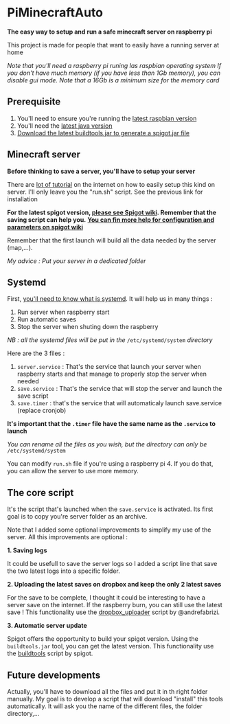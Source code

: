 # PiMinecraftAuto

**The easy way to setup and run a safe minecraft server on raspberry pi**

This project is made for people that want to easily have a running server at home

*Note that you'll need a raspberry pi runing las raspbian operating system*
*If you don't have much memory (if you have less than 1Gb memory), you can disable gui mode.*
*Note that a 16Gb is a minimum size for the memory card*



## Prerequisite

1. You'll need to ensure you're running the [latest raspbian version](https://www.raspberrypi.org/documentation/raspbian/updating.md)
2. You'll need the [latest java version](https://tecadmin.net/install-oracle-java-11-on-debian-9-stretch/)
3. [Download the latest buildtools.jar to generate a spigot.jar file](https://www.spigotmc.org/wiki/buildtools/)



## Minecraft server

**Before thinking to save a server, you'll have to setup your server**

There are [lot of tutorial](https://www.makeuseof.com/tag/setup-minecraft-server-raspberry-pi/) on the internet on how to easily setup this kind on server.
I'll only leave you the "run.sh" script. See the previous link for installation

**For the latest spigot version, [please see Spigot wiki](https://www.spigotmc.org/wiki/buildtools/#latest). Remember that the saving script can help you.**
**[You can fin more help for configuration and parameters on spigot wiki](https://www.spigotmc.org/wiki/spigot/)**

Remember that the first launch will build all the data needed by the server (map,...).

*My advice : Put your server in a dedicated folder*



## Systemd

First, [you'll need to know what is systemd](https://wiki.debian.org/systemd).
It will help us in many things :

1. Run server when raspberry start
2. Run automatic saves
3. Stop the server when shuting down the raspberry

*NB : all the systemd files will be put in the* `/etc/systemd/system` *directory*

Here are the 3 files :

1. `server.service` : That's the service that launch your server when raspberry starts and that manage to properly stop the server when needed
2. `save.service` : That's the service that will stop the server and launch the save script
3. `save.timer` : that's the service that will automaticaly launch save.service (replace cronjob)

**It's important that the `.timer` file have the same name as the `.service` to launch**

*You can rename all the files as you wish, but the directory can only be* `/etc/systemd/system`

You can modify `run.sh` file if you're using a raspberry pi 4. If you do that, you can allow the server to use more memory.



## The core script

It's the script that's launched when the `save.service` is activated.
Its first goal is to copy you're server folder as an archive.

Note that I added some optional improvements to simplify my use of the server. All this improvements are optional :

**1. Saving logs**

It could be usefull to save the server logs so I added a script line that save the two latest logs into a specific folder.

**2. Uploading the latest saves on dropbox and keep the only 2 latest saves**

For the save to be complete, I thought it could be interesting to have a server save on the internet. If the raspberry burn, you can still use the latest save !
This functionality use the [dropbox_uploader](https://github.com/andreafabrizi/Dropbox-Uploader) script by @andrefabrizi.

**3. Automatic server update**

Spigot offers the opportunity to build your spigot version. Using the `buildtools.jar` tool, you can get the latest version.
This functionality use the [buildtools](https://hub.spigotmc.org/jenkins/job/BuildTools/) script by spigot.



## Future developments

Actually, you'll have to download all the files and put it in th right folder manually. My goal is to develop a script that will download "install" this tools automatically. It will ask you the name of the different files, the folder directory,...
